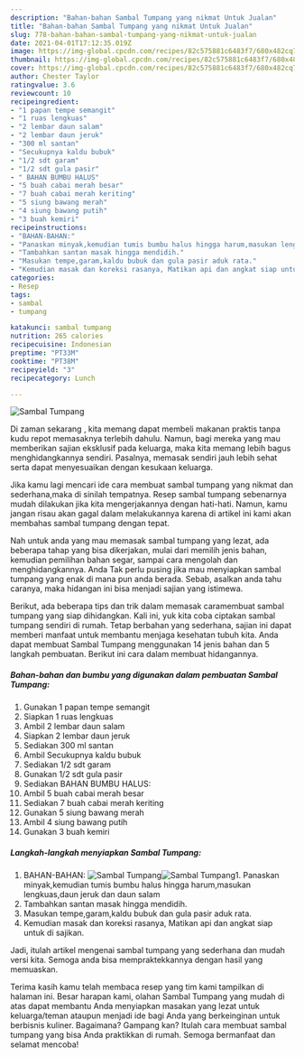 ```yaml
---
description: "Bahan-bahan Sambal Tumpang yang nikmat Untuk Jualan"
title: "Bahan-bahan Sambal Tumpang yang nikmat Untuk Jualan"
slug: 778-bahan-bahan-sambal-tumpang-yang-nikmat-untuk-jualan
date: 2021-04-01T17:12:35.019Z
image: https://img-global.cpcdn.com/recipes/82c575881c6483f7/680x482cq70/sambal-tumpang-foto-resep-utama.jpg
thumbnail: https://img-global.cpcdn.com/recipes/82c575881c6483f7/680x482cq70/sambal-tumpang-foto-resep-utama.jpg
cover: https://img-global.cpcdn.com/recipes/82c575881c6483f7/680x482cq70/sambal-tumpang-foto-resep-utama.jpg
author: Chester Taylor
ratingvalue: 3.6
reviewcount: 10
recipeingredient:
- "1 papan tempe semangit"
- "1 ruas lengkuas"
- "2 lembar daun salam"
- "2 lembar daun jeruk"
- "300 ml santan"
- "Secukupnya kaldu bubuk"
- "1/2 sdt garam"
- "1/2 sdt gula pasir"
- " BAHAN BUMBU HALUS"
- "5 buah cabai merah besar"
- "7 buah cabai merah keriting"
- "5 siung bawang merah"
- "4 siung bawang putih"
- "3 buah kemiri"
recipeinstructions:
- "BAHAN-BAHAN:"
- "Panaskan minyak,kemudian tumis bumbu halus hingga harum,masukan lengkuas,daun jeruk dan daun salam"
- "Tambahkan santan masak hingga mendidih."
- "Masukan tempe,garam,kaldu bubuk dan gula pasir aduk rata."
- "Kemudian masak dan koreksi rasanya, Matikan api dan angkat siap untuk di sajikan."
categories:
- Resep
tags:
- sambal
- tumpang

katakunci: sambal tumpang 
nutrition: 265 calories
recipecuisine: Indonesian
preptime: "PT33M"
cooktime: "PT38M"
recipeyield: "3"
recipecategory: Lunch

---
```



![Sambal Tumpang](https://img-global.cpcdn.com/recipes/82c575881c6483f7/680x482cq70/sambal-tumpang-foto-resep-utama.jpg)

Di zaman  sekarang , kita memang dapat membeli makanan praktis tanpa kudu repot memasaknya terlebih dahulu. Namun, bagi mereka yang mau memberikan sajian eksklusif pada keluarga, maka kita memang lebih bagus menghidangkannya sendiri. Pasalnya, memasak sendiri jauh lebih sehat serta dapat menyesuaikan dengan kesukaan keluarga.

Jika kamu lagi mencari ide cara membuat sambal tumpang yang nikmat dan sederhana,maka di sinilah tempatnya. Resep sambal tumpang  sebenarnya mudah dilakukan jika kita mengerjakannya dengan hati-hati. Namun, kamu jangan risau akan gagal dalam melakukannya 
karena di artikel ini kami akan membahas sambal tumpang dengan tepat.  



Nah untuk anda yang mau memasak sambal tumpang yang lezat, ada beberapa tahap yang bisa dikerjakan, mulai dari memilih jenis bahan, kemudian pemilihan bahan segar, sampai cara mengolah dan menghidangkannya. Anda Tak perlu pusing jika mau menyiapkan sambal tumpang yang enak di mana pun anda berada. Sebab, asalkan anda  tahu caranya, maka hidangan ini bisa menjadi sajian yang istimewa.

Berikut, ada beberapa tips dan trik dalam memasak caramembuat sambal tumpang yang siap dihidangkan. Kali ini, yuk kita coba ciptakan sambal tumpang sendiri di rumah. Tetap berbahan yang sederhana, sajian ini dapat memberi manfaat untuk membantu menjaga kesehatan tubuh kita. Anda dapat membuat Sambal Tumpang menggunakan 14 jenis bahan dan 5 langkah pembuatan. Berikut ini cara dalam membuat hidangannya.

<!--inarticleads1-->

##### Bahan-bahan dan bumbu yang digunakan dalam pembuatan Sambal Tumpang:

1. Gunakan 1 papan tempe semangit
1. Siapkan 1 ruas lengkuas
1. Ambil 2 lembar daun salam
1. Siapkan 2 lembar daun jeruk
1. Sediakan 300 ml santan
1. Ambil Secukupnya kaldu bubuk
1. Sediakan 1/2 sdt garam
1. Gunakan 1/2 sdt gula pasir
1. Sediakan  BAHAN BUMBU HALUS:
1. Ambil 5 buah cabai merah besar
1. Sediakan 7 buah cabai merah keriting
1. Gunakan 5 siung bawang merah
1. Ambil 4 siung bawang putih
1. Gunakan 3 buah kemiri




<!--inarticleads2-->

##### Langkah-langkah menyiapkan Sambal Tumpang:

1. BAHAN-BAHAN:
<img src="https://img-global.cpcdn.com/steps/e59becbabf3d433a/160x128cq70/sambal-tumpang-langkah-memasak-1-foto.jpg" alt="Sambal Tumpang"><img src="https://img-global.cpcdn.com/steps/79e04a114c616031/160x128cq70/sambal-tumpang-langkah-memasak-1-foto.jpg" alt="Sambal Tumpang">1. Panaskan minyak,kemudian tumis bumbu halus hingga harum,masukan lengkuas,daun jeruk dan daun salam
1. Tambahkan santan masak hingga mendidih.
1. Masukan tempe,garam,kaldu bubuk dan gula pasir aduk rata.
1. Kemudian masak dan koreksi rasanya, Matikan api dan angkat siap untuk di sajikan.




Jadi, itulah artikel mengenai  sambal tumpang  yang sederhana dan mudah versi kita. Semoga anda bisa mempraktekkannya dengan hasil yang memuaskan. 

Terima kasih kamu telah membaca resep yang tim kami tampilkan di halaman ini. Besar harapan kami, olahan  Sambal Tumpang yang mudah di atas dapat membantu Anda menyiapkan masakan yang lezat untuk keluarga/teman ataupun menjadi ide bagi Anda yang berkeinginan untuk berbisnis kuliner. Bagaimana? Gampang kan? Itulah cara membuat sambal tumpang yang bisa Anda praktikkan di rumah. Semoga bermanfaat dan selamat mencoba!


